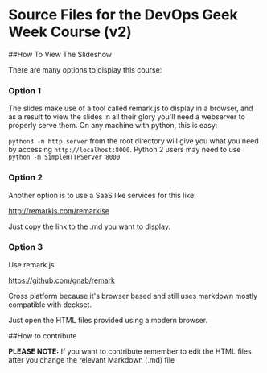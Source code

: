 # Source Files for the DevOps Geek Week Course (v2)

##How To View The Slideshow

There are many options to display this course:

### Option 1

The slides make use of a tool called remark.js to display in a browser, and as a result to view the slides in all their glory you'll need a webserver to properly serve them.  On any machine with python, this is easy:

`python3 -m http.server` from the root directory will give you what you need by accessing `http://localhost:8000`.  Python 2 users may need to use `python -m SimpleHTTPServer 8000`

### Option 2

Another option is to use a SaaS like services for this like:

<http://remarkjs.com/remarkise>

Just copy the link to the .md you want to display.

### Option 3

Use remark.js

<https://github.com/gnab/remark>

Cross platform because it's browser based and still uses markdown mostly compatible with deckset.

Just open the HTML files provided using a modern browser.

##How to contribute

**PLEASE NOTE:** If you want to contribute remember to edit the HTML files after you change the relevant Markdown (.md) file
